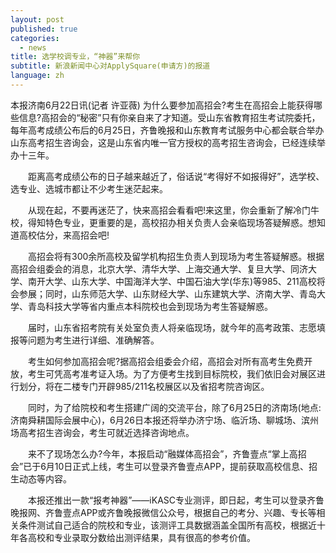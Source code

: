 ```yaml
---
layout: post
published: true
categories:
  - news
title: 选学校调专业，“神器”来帮你
subtitle: 新浪新闻中心对ApplySquare(申请方)的报道
language: zh
---
```

本报济南6月22日讯(记者 许亚薇) 
为什么要参加高招会?考生在高招会上能获得哪些信息?高招会的“秘密”只有你亲自来了才知道。受山东省教育招生考试院委托，每年高考成绩公布后的6月25日，齐鲁晚报和山东教育考试服务中心都会联合举办山东高考招生咨询会，这是山东省内唯一官方授权的高考招生咨询会，已经连续举办十三年。

　　距离高考成绩公布的日子越来越近了，俗话说“考得好不如报得好”，选学校、选专业、选城市都让不少考生迷茫起来。

　　从现在起，不要再迷茫了，快来高招会看看吧!来这里，你会重新了解冷门牛校，得知特色专业，更重要的是，高校招办相关负责人会亲临现场答疑解惑。想知道高校估分，来高招会吧!

　　高招会将有300余所高校及留学机构招生负责人到现场为考生答疑解惑。根据高招会组委会的消息，北京大学、清华大学、上海交通大学、复旦大学、同济大学、南开大学、山东大学、中国海洋大学、中国石油大学(华东)等985、211高校将会参展；同时，山东师范大学、山东财经大学、山东建筑大学、济南大学、青岛大学、青岛科技大学等省内重点本科院校也会到现场为考生答疑解惑。

　　届时，山东省招考院有关处室负责人将亲临现场，就今年的高考政策、志愿填报等问题为考生进行详细、准确解答。

　　考生如何参加高招会呢?据高招会组委会介绍，高招会对所有高考生免费开放，考生可凭高考准考证入场。为了方便考生找到目标院校，我们依旧会对展区进行划分，将在二楼专门开辟985/211名校展区以及省招考院咨询区。

　　同时，为了给院校和考生搭建广阔的交流平台，除了6月25日的济南场(地点:济南舜耕国际会展中心)，6月26日本报还将举办济宁场、临沂场、聊城场、滨州场高考招生咨询会，考生可就近选择咨询地点。

　　来不了现场怎么办?今年，本报启动“融媒体高招会”，齐鲁壹点“掌上高招会”已于6月10日正式上线，考生可以登录齐鲁壹点APP，提前获取高校信息、招生动态等内容。

　　本报还推出一款“报考神器”——iKASC专业测评，即日起，考生可以登录齐鲁晚报网、齐鲁壹点APP或齐鲁晚报微信公众号，根据自己的考分、兴趣、专长等相关条件测试自己适合的院校和专业，该测评工具数据涵盖全国所有高校，根据近十年各高校和专业录取分数给出测评结果，具有很高的参考价值。
